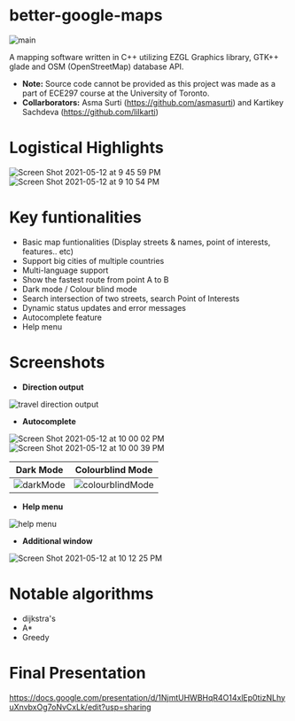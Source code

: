 # better-google-maps
![main](https://user-images.githubusercontent.com/77854386/118066434-ba65b680-b36c-11eb-83ec-4d9189ddd2d4.png)

A mapping software written in C++ utilizing EZGL Graphics library, GTK++ glade and OSM (OpenStreetMap) database API.

- **Note:** Source code cannot be provided as this project was made as a part of ECE297 course at the University of Toronto. 
- **Collarborators:** Asma Surti (https://github.com/asmasurti) and Kartikey Sachdeva (https://github.com/lilkarti)

# Logistical Highlights
![Screen Shot 2021-05-12 at 9 45 59 PM](https://user-images.githubusercontent.com/77854386/118065799-935ab500-b36b-11eb-9800-d9b1836f13ff.png)
![Screen Shot 2021-05-12 at 9 10 54 PM](https://user-images.githubusercontent.com/77854386/118063685-9358b600-b367-11eb-98e1-4e8d4b60a730.png)

# Key funtionalities
- Basic map funtionalities (Display streets & names, point of interests, features.. etc)
- Support big cities of multiple countries
- Multi-language support
- Show the fastest route from point A to B
- Dark mode / Colour blind mode
- Search intersection of two streets, search Point of Interests
- Dynamic status updates and error messages
- Autocomplete feature
- Help menu

# Screenshots
- **Direction output**

![travel direction output](https://user-images.githubusercontent.com/77854386/118067636-f3068f80-b36e-11eb-80d1-90a03bb01115.png)


- **Autocomplete**

![Screen Shot 2021-05-12 at 10 00 02 PM](https://user-images.githubusercontent.com/77854386/118067377-6cea4900-b36e-11eb-8bfd-20eef84ad756.png)
![Screen Shot 2021-05-12 at 10 00 39 PM](https://user-images.githubusercontent.com/77854386/118067381-6eb40c80-b36e-11eb-8201-421ac87615a0.png)

Dark Mode                                               | Colourblind Mode
:------------------------------------------------------:|:---------------------------------:
![darkMode](https://github.com/jioh-kim/better-google-maps/assets/77854386/09d4c56a-a367-42e5-b242-6ad9e836dc33) | ![colourblindMode](https://github.com/jioh-kim/better-google-maps/assets/77854386/2b5ee273-1c8a-4aa0-b776-8f05a43b7136)

- **Help menu**

![help menu](https://user-images.githubusercontent.com/77854386/118067546-c94d6880-b36e-11eb-958e-253cd3e3ac4f.png)

- **Additional window**

![Screen Shot 2021-05-12 at 10 12 25 PM](https://user-images.githubusercontent.com/77854386/118067772-35c86780-b36f-11eb-892c-f31a7edaea4e.png)


# Notable algorithms
- dijkstra's
- A*
- Greedy

# Final Presentation
https://docs.google.com/presentation/d/1NjmtUHWBHqR4O14xlEp0tizNLhyuXnvbxOg7oNvCxLk/edit?usp=sharing
